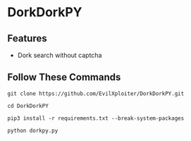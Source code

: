 # DorkDorkPY

## Features
- Dork search without captcha

## Follow These Commands
```
git clone https://github.com/EvilXploiter/DorkDorkPY.git
```

```
cd DorkDorkPY
```
```
pip3 install -r requirements.txt --break-system-packages
```
```
python dorkpy.py
```
